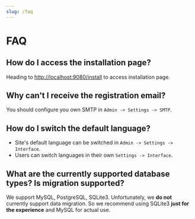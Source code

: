 ```yaml
---
slug: /faq
---
```


# FAQ

## How do I access the installation page?

Heading to <http://localhost:9080/install> to access installation page.

## Why can't I receive the registration email?

You should configure you own SMTP in `Admin -> Settings -> SMTP`.

## How do I switch the default language?

- Site's default language can be switched in `Admin -> Settings -> Interface`.
- Users can switch languages in their own `Settings -> Interface`.

## What are the currently supported database types? Is migration supported?

We support MySQL, PostgreSQL, SQLite3. Unfortunately, we **do not** currently support data migration.
So we recommend using SQLite3 **just for the experience** and MySQL for actual use.
